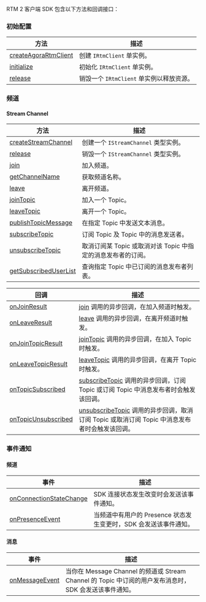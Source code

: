 RTM 2 客户端 SDK 包含以下方法和回调接口：

### 初始配置

| 方法       | 描述                                       |
| ---------- | ------------------------------------------ |
| [createAgoraRtmClient](api-client-linux#createagorartmclient)| 创建 `IRtmClient` 单实例。                   |
| [initialize](api-client-linux#initialize)| 初始化 `IRtmClient` 单实例。                   |
| [release](api-client-linux#release)   | 销毁一个 `IRtmClient` 单实例以释放资源。 |

### 频道

#### Stream Channel

| 方法                | 描述                                       |
| ------------------- | ------------------------------------------ |
| [createStreamChannel](api-client-linux#createstreamchannel) | 创建一个 `IStreamChannel` 类型实例。       |
| [release](api-channel-linux#release)            | 销毁一个 `IStreamChannel` 类型实例。       |
| [join](api-channel-linux#join)               | 加入频道。                                 |
| [getChannelName](api-channel-linux#getchannelname)      | 获取频道名称。                             |
| [leave](api-channel-linux#leave)               | 离开频道。                                 |
| [joinTopic](api-channel-linux#jointopic)                | 加入一个 Topic。                                             |
| [leaveTopic](api-channel-linux#leavetopic)               | 离开一个 Topic。                                             |
| [publishTopicMessage](api-channel-linux#publishtopicmessage)      | 在指定 Topic 中发送文本消息。                                |
| [subscribeTopic](api-channel-linux#subscribetopic)           | 订阅 Topic 及 Topic 中的消息发送者。                         |
| [unsubscribeTopic](api-channel-linux#unsubscribetopic)         | 取消订阅某 Topic 或取消对该 Topic 中指定的消息发布者的订阅。 |
| [getSubscribedUserList](api-channel-linux#getsubscribeduserlist)    | 查询指定 Topic 中已订阅的消息发布者列表。                    |

| 回调       | 描述                                       |
| ---------- | ------------------------------------------ |
| [onJoinResult](api-client-linux#onjoinresult) | [join](api-channel-linux#join) 调用的异步回调，在加入频道时触发。     |
| [onLeaveResult](api-client-linux#onleaveresult)    | [leave](api-channel-linux#leave) 调用的异步回调，在离开频道时触发。 |
| [onJoinTopicResult](api-client-linux#onjointopicresult) | [joinTopic](api-channel-linux#jointopic) 调用的异步回调，在加入 Topic 时触发。     |
| [onLeaveTopicResult](api-client-linux#onleavetopicresult) | [leaveTopic](api-channel-linux#leavetopic) 调用的异步回调，在离开 Topic 时触发。     |
| [onTopicSubscribed](api-client-linux#ontopicsubscribed) | [subscribeTopic](api-channel-linux#subscribetopic) 调用的异步回调，订阅 Topic 或订阅 Topic 中消息发布者时会触发该回调。     |
| [onTopicUnsubscribed](api-client-linux#ontopicunsubscribed) | [unsubscribeTopic](api-channel-linux#unsubscribetopic) 调用的异步回调，取消订阅 Topic 或取消订阅 Topic 中消息发布者时会触发该回调。     |

### 事件通知

#### 频道

| 事件                     | 描述                                                         |
| ------------------------ | ------------------------------------------------------------ |
| [onConnectionStateChange](api-client-linux#onconnectionstatechange) | SDK 连接状态发生改变时会发送该事件通知。     |
| [onPresenceEvent](api-client-linux#onpresenceevent)  | 当频道中有用户的 Presence 状态发生变更时，SDK 会发送该事件通知。 |

#### 消息

| 事件       | 描述                                       |
| ---------- | ------------------------------------------ |
| [onMessageEvent](api-client-linux#onmessageevent) | 当你在 Message Channel 的频道或 Stream Channel 的 Topic 中订阅的用户发布消息时，SDK 会发送该事件通知。     |



